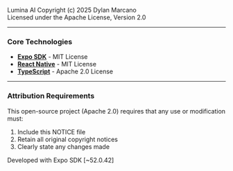 Lumina AI
Copyright (c) 2025 Dylan Marcano  
Licensed under the Apache License, Version 2.0

---

### Core Technologies

- [**Expo SDK**](https://expo.dev) - MIT License
- [**React Native**](https://reactnative.dev) - MIT License
- [**TypeScript**](https://www.typescriptlang.org) - Apache 2.0 License

---

### Attribution Requirements

This open-source project (Apache 2.0) requires that any use or modification must:

1. Include this NOTICE file
2. Retain all original copyright notices
3. Clearly state any changes made

Developed with Expo SDK [~52.0.42]
